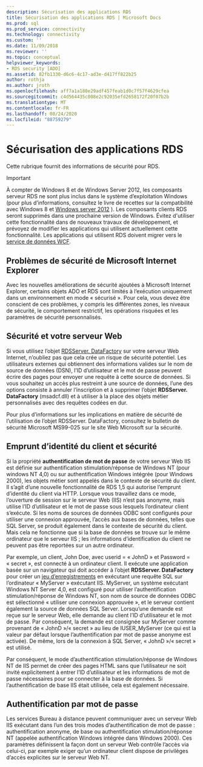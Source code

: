 ```yaml
---
description: Sécurisation des applications RDS
title: Sécurisation des applications RDS | Microsoft Docs
ms.prod: sql
ms.prod_service: connectivity
ms.technology: connectivity
ms.custom: ''
ms.date: 11/09/2018
ms.reviewer: ''
ms.topic: conceptual
helpviewer_keywords:
- RDS security [ADO]
ms.assetid: 82fb1330-d6c6-4c17-ad3e-d417ff822b25
author: rothja
ms.author: jroth
ms.openlocfilehash: aff7a1a180e29adf457feab1d0c7f57f4629cfea
ms.sourcegitcommit: c4d564435c008e2c92035efd2658172f20f07b2b
ms.translationtype: MT
ms.contentlocale: fr-FR
ms.lasthandoff: 08/24/2020
ms.locfileid: "88759279"
---
```

# <a name="securing-rds-applications"></a>Sécurisation des applications RDS
Cette rubrique fournit des informations de sécurité pour RDS.  
  
> [!IMPORTANT]
>  À compter de Windows 8 et de Windows Server 2012, les composants serveur RDS ne sont plus inclus dans le système d’exploitation Windows (pour plus d’informations, consultez le livre de recettes sur la compatibilité avec Windows 8 et [Windows server 2012](https://www.microsoft.com/download/details.aspx?id=27416) ). Les composants clients RDS seront supprimés dans une prochaine version de Windows. Évitez d'utiliser cette fonctionnalité dans de nouveaux travaux de développement, et prévoyez de modifier les applications qui utilisent actuellement cette fonctionnalité. Les applications qui utilisent RDS doivent migrer vers le [service de données WCF](https://go.microsoft.com/fwlink/?LinkId=199565).  
  
## <a name="microsoft-internet-explorer-security-issues"></a>Problèmes de sécurité de Microsoft Internet Explorer  
 Avec les nouvelles améliorations de sécurité ajoutées à Microsoft Internet Explorer, certains objets ADO et RDS sont limités à l’exécution uniquement dans un environnement en mode « sécurisé ». Pour cela, vous devez être conscient de ces problèmes, y compris les différentes zones, les niveaux de sécurité, le comportement restrictif, les opérations risquées et les paramètres de sécurité personnalisés.  
  
## <a name="security-and-your-web-server"></a>Sécurité et votre serveur Web  
 Si vous utilisez l’objet [RDSServer. DataFactory](../../reference/rds-api/datafactory-object-rdsserver.md) sur votre serveur Web Internet, n’oubliez pas que cela crée un risque de sécurité potentiel. Les utilisateurs externes qui obtiennent des informations valides sur le nom de source de données (DSN), l’ID d’utilisateur et le mot de passe peuvent écrire des pages pour envoyer une requête à cette source de données. Si vous souhaitez un accès plus restreint à une source de données, l’une des options consiste à annuler l’inscription et à supprimer l’objet **RDSServer. DataFactory** (msadcf.dll) et à utiliser à la place des objets métier personnalisés avec des requêtes codées en dur.  
  
 Pour plus d’informations sur les implications en matière de sécurité de l’utilisation de l’objet RDSServer. DataFactory, consultez le bulletin de sécurité Microsoft MS99-025 sur le site Web Microsoft sur la sécurité.  
  
## <a name="client-impersonation-and-security"></a>Emprunt d’identité du client et sécurité  
 Si la propriété **authentification de mot de passe** de votre serveur Web IIS est définie sur authentification stimulation/réponse de Windows NT (pour windows NT 4,0) ou sur authentification Windows intégrée (pour Windows 2000), les objets métier sont appelés dans le contexte de sécurité du client. Il s’agit d’une nouvelle fonctionnalité de RDS 1,5 qui autorise l’emprunt d’identité du client via HTTP. Lorsque vous travaillez dans ce mode, l’ouverture de session sur le serveur Web (IIS) n’est pas anonyme, mais utilise l’ID d’utilisateur et le mot de passe sous lesquels l’ordinateur client s’exécute. Si les noms de sources de données ODBC sont configurés pour utiliser une connexion approuvée, l’accès aux bases de données, telles que SQL Server, se produit également dans le contexte de sécurité du client. Mais cela ne fonctionne que si la base de données se trouve sur le même ordinateur que le serveur IIS ; les informations d’identification du client ne peuvent pas être reportées sur un autre ordinateur.  
  
 Par exemple, un client, John Doe, avec userid = « JohnD » et Password = « secret », est connecté à un ordinateur client. Il exécute une application basée sur un navigateur qui doit accéder à l’objet **RDSServer. DataFactory** pour créer un [jeu d’enregistrements](../../reference/ado-api/recordset-object-ado.md) en exécutant une requête SQL sur l’ordinateur « MyServer » exécutant IIS. MyServer, un système exécutant Windows NT Server 4,0, est configuré pour utiliser l’authentification stimulation/réponse de Windows NT, son nom de source de données ODBC est sélectionné « utiliser une connexion approuvée », et le serveur contient également la source de données SQL Server. Lorsqu’une demande est reçue sur le serveur Web, elle demande au client l’ID d’utilisateur et le mot de passe. Par conséquent, la demande est consignée sur MyServer comme provenant de « JohnD »/« secret » au lieu de IUSER_MyServer (ce qui est la valeur par défaut lorsque l’authentification par mot de passe anonyme est activée). De même, lors de la connexion à SQL Server, « JohnD »/« secret » est utilisé.  
  
 Par conséquent, le mode d’authentification stimulation/réponse de Windows NT de IIS permet de créer des pages HTML sans que l’utilisateur ne soit invité explicitement à entrer l’ID d’utilisateur et les informations de mot de passe nécessaires pour se connecter à la base de données. Si l’authentification de base IIS était utilisée, cela est également nécessaire.  
  
## <a name="password-authentication"></a>Authentification par mot de passe  
 Les services Bureau à distance peuvent communiquer avec un serveur Web IIS exécutant dans l’un des trois modes d’authentification de mot de passe : authentification anonyme, de base ou authentification stimulation/réponse NT (appelée authentification Windows intégrée dans Windows 2000). Ces paramètres définissent la façon dont un serveur Web contrôle l’accès via celui-ci, par exemple exiger qu’un ordinateur client dispose de privilèges d’accès explicites sur le serveur Web NT.